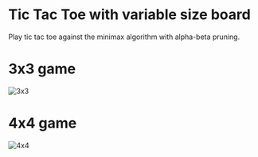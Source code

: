 # Tic Tac Toe with variable size board

Play tic tac toe against the minimax algorithm with alpha-beta pruning.

# 3x3 game

![3x3](https://user-images.githubusercontent.com/77827442/174273831-498593e3-1b07-4312-9477-f4163505926e.gif)

# 4x4 game

![4x4](https://user-images.githubusercontent.com/77827442/174273874-ce9160ac-c96a-4795-a743-04bdcdad456e.gif)
